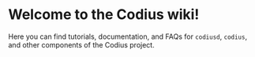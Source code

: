 # Welcome to the Codius wiki!

Here you can find tutorials, documentation, and FAQs for `codiusd`, `codius`, and other components of the Codius project.